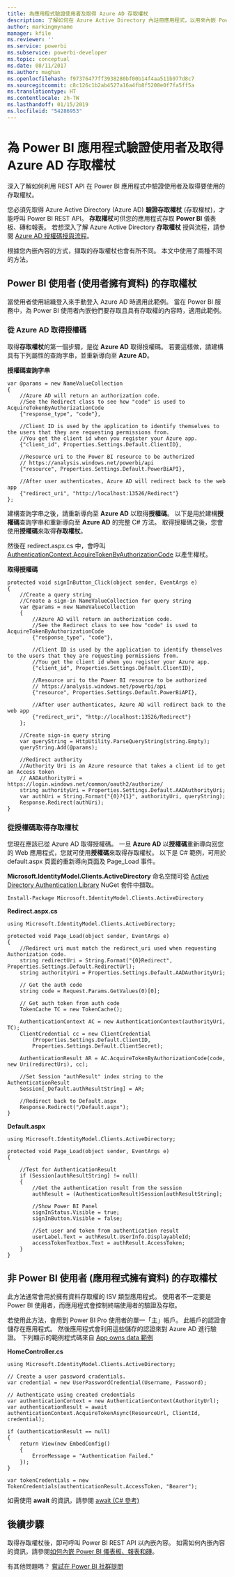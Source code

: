 ```yaml
---
title: 為應用程式驗證使用者及取得 Azure AD 存取權杖
description: 了解如何在 Azure Active Directory 內註冊應用程式，以用來內嵌 Power BI 內容。
author: markingmyname
manager: kfile
ms.reviewer: ''
ms.service: powerbi
ms.subservice: powerbi-developer
ms.topic: conceptual
ms.date: 08/11/2017
ms.author: maghan
ms.openlocfilehash: f97376477ff3938280bf00b14f4aa511b977d8c7
ms.sourcegitcommit: c8c126c1b2ab4527a16a4fb8f5208e0f7fa5ff5a
ms.translationtype: HT
ms.contentlocale: zh-TW
ms.lasthandoff: 01/15/2019
ms.locfileid: "54286953"
---
```

# <a name="authenticate-users-and-get-an-azure-ad-access-token-for-your-power-bi-app"></a>為 Power BI 應用程式驗證使用者及取得 Azure AD 存取權杖
深入了解如何利用 REST API 在 Power BI 應用程式中驗證使用者及取得要使用的存取權杖。

您必須先取得 Azure Active Directory (Azure AD) **驗證存取權杖** (存取權杖)，才能呼叫 Power BI REST API。 **存取權杖**可供您的應用程式存取 **Power BI** 儀表板、磚和報表。 若想深入了解 Azure Active Directory **存取權杖** 授與流程，請參閱 [Azure AD 授權碼授與流程](https://msdn.microsoft.com/library/azure/dn645542.aspx)。

根據您內嵌內容的方式，擷取的存取權杖也會有所不同。 本文中使用了兩種不同的方法。

## <a name="access-token-for-power-bi-users-user-owns-data"></a>Power BI 使用者 (使用者擁有資料) 的存取權杖
當使用者使用組織登入來手動登入 Azure AD 時適用此範例。 當在 Power BI 服務中，為 Power BI 使用者內嵌他們要存取且具有存取權的內容時，適用此範例。

### <a name="get-an-authorization-code-from-azure-ad"></a>從 Azure AD 取得授權碼
取得**存取權杖**的第一個步驟，是從 **Azure AD** 取得授權碼。 若要這樣做，請建構具有下列屬性的查詢字串，並重新導向至 **Azure AD**。

**授權碼查詢字串**

```
var @params = new NameValueCollection
{
    //Azure AD will return an authorization code. 
    //See the Redirect class to see how "code" is used to AcquireTokenByAuthorizationCode
    {"response_type", "code"},

    //Client ID is used by the application to identify themselves to the users that they are requesting permissions from. 
    //You get the client id when you register your Azure app.
    {"client_id", Properties.Settings.Default.ClientID},

    //Resource uri to the Power BI resource to be authorized
    // https://analysis.windows.net/powerbi/api
    {"resource", Properties.Settings.Default.PowerBiAPI},

    //After user authenticates, Azure AD will redirect back to the web app
    {"redirect_uri", "http://localhost:13526/Redirect"}
};
```

建構查詢字串之後，請重新導向至 **Azure AD** 以取得**授權碼**。  以下是用於建構**授權碼**查詢字串和重新導向至 **Azure AD** 的完整 C# 方法。 取得授權碼之後，您會使用**授權碼**來取得**存取權杖**。

然後在 redirect.aspx.cs 中，會呼叫 [AuthenticationContext.AcquireTokenByAuthorizationCode](https://msdn.microsoft.com/library/azure/dn479531.aspx) 以產生權杖。

**取得授權碼**

```
protected void signInButton_Click(object sender, EventArgs e)
{
    //Create a query string
    //Create a sign-in NameValueCollection for query string
    var @params = new NameValueCollection
    {
        //Azure AD will return an authorization code. 
        //See the Redirect class to see how "code" is used to AcquireTokenByAuthorizationCode
        {"response_type", "code"},

        //Client ID is used by the application to identify themselves to the users that they are requesting permissions from. 
        //You get the client id when you register your Azure app.
        {"client_id", Properties.Settings.Default.ClientID},

        //Resource uri to the Power BI resource to be authorized
        // https://analysis.windows.net/powerbi/api
        {"resource", Properties.Settings.Default.PowerBiAPI},

        //After user authenticates, Azure AD will redirect back to the web app
        {"redirect_uri", "http://localhost:13526/Redirect"}
    };

    //Create sign-in query string
    var queryString = HttpUtility.ParseQueryString(string.Empty);
    queryString.Add(@params);

    //Redirect authority
    //Authority Uri is an Azure resource that takes a client id to get an Access token
    // AADAuthorityUri = https://login.windows.net/common/oauth2/authorize/
    string authorityUri = Properties.Settings.Default.AADAuthorityUri;
    var authUri = String.Format("{0}?{1}", authorityUri, queryString);
    Response.Redirect(authUri);
}
```

### <a name="get-an-access-token-from-authorization-code"></a>從授權碼取得存取權杖
您現在應該已從 Azure AD 取得授權碼。 一旦 **Azure AD** 以**授權碼**重新導向回您的 Web 應用程式，您就可使用**授權碼**來取得存取權杖。 以下是 C# 範例，可用於 default.aspx 頁面的重新導向頁面及 Page_Load 事件。

**Microsoft.IdentityModel.Clients.ActiveDirectory** 命名空間可從 [Active Directory Authentication Library](https://www.nuget.org/packages/Microsoft.IdentityModel.Clients.ActiveDirectory/) NuGet 套件中擷取。

```
Install-Package Microsoft.IdentityModel.Clients.ActiveDirectory
```

**Redirect.aspx.cs**

```
using Microsoft.IdentityModel.Clients.ActiveDirectory;

protected void Page_Load(object sender, EventArgs e)
{
    //Redirect uri must match the redirect_uri used when requesting Authorization code.
    string redirectUri = String.Format("{0}Redirect", Properties.Settings.Default.RedirectUrl);
    string authorityUri = Properties.Settings.Default.AADAuthorityUri;

    // Get the auth code
    string code = Request.Params.GetValues(0)[0];

    // Get auth token from auth code
    TokenCache TC = new TokenCache();

    AuthenticationContext AC = new AuthenticationContext(authorityUri, TC);
    ClientCredential cc = new ClientCredential
        (Properties.Settings.Default.ClientID,
        Properties.Settings.Default.ClientSecret);

    AuthenticationResult AR = AC.AcquireTokenByAuthorizationCode(code, new Uri(redirectUri), cc);

    //Set Session "authResult" index string to the AuthenticationResult
    Session[_Default.authResultString] = AR;

    //Redirect back to Default.aspx
    Response.Redirect("/Default.aspx");
}
```

**Default.aspx**

```
using Microsoft.IdentityModel.Clients.ActiveDirectory;

protected void Page_Load(object sender, EventArgs e)
{

    //Test for AuthenticationResult
    if (Session[authResultString] != null)
    {
        //Get the authentication result from the session
        authResult = (AuthenticationResult)Session[authResultString];

        //Show Power BI Panel
        signInStatus.Visible = true;
        signInButton.Visible = false;

        //Set user and token from authentication result
        userLabel.Text = authResult.UserInfo.DisplayableId;
        accessTokenTextbox.Text = authResult.AccessToken;
    }
}
```

## <a name="access-token-for-non-power-bi-users-app-owns-data"></a>非 Power BI 使用者 (應用程式擁有資料) 的存取權杖
此方法通常會用於擁有資料存取權的 ISV 類型應用程式。 使用者不一定要是 Power BI 使用者，而應用程式會控制終端使用者的驗證及存取。

若使用此方法，會用到 Power BI Pro 使用者的單一「主」帳戶。 此帳戶的認證會儲存在應用程式。 然後應用程式會利用這些儲存的認證來對 Azure AD 進行驗證。 下列顯示的範例程式碼來自 [App owns data 範例](https://github.com/guyinacube/PowerBI-Developer-Samples/tree/master/App%20Owns%20Data)

**HomeController.cs**

```
using Microsoft.IdentityModel.Clients.ActiveDirectory;

// Create a user password cradentials.
var credential = new UserPasswordCredential(Username, Password);

// Authenticate using created credentials
var authenticationContext = new AuthenticationContext(AuthorityUrl);
var authenticationResult = await authenticationContext.AcquireTokenAsync(ResourceUrl, ClientId, credential);

if (authenticationResult == null)
{
    return View(new EmbedConfig()
    {
        ErrorMessage = "Authentication Failed."
    });
}

var tokenCredentials = new TokenCredentials(authenticationResult.AccessToken, "Bearer");
```

如需使用 **await** 的資訊，請參閱 [await (C# 參考)](https://docs.microsoft.com/dotnet/csharp/language-reference/keywords/await)

## <a name="next-steps"></a>後續步驟
取得存取權杖後，即可呼叫 Power BI REST API 以內嵌內容。 如需如何內嵌內容的資訊，請參閱[如何內嵌 Power BI 儀表板、報表和磚](embed-sample-for-customers.md#embed-your-content-within-your-application)。

有其他問題嗎？ [嘗試在 Power BI 社群提問](http://community.powerbi.com/)